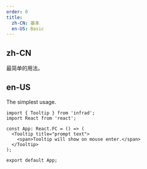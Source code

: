 ```yaml
---
order: 0
title:
  zh-CN: 基本
  en-US: Basic
---
```


## zh-CN

最简单的用法。

## en-US

The simplest usage.

```tsx
import { Tooltip } from 'infrad';
import React from 'react';

const App: React.FC = () => (
  <Tooltip title="prompt text">
    <span>Tooltip will show on mouse enter.</span>
  </Tooltip>
);

export default App;
```
